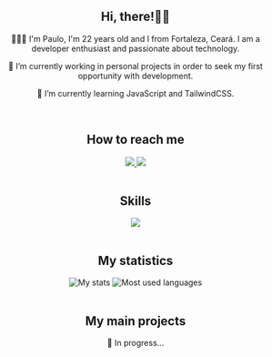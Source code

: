 <h2 align="center">Hi, there!👋🏽 </h2>
<div align="center">
<p >👨🏽‍💻 I'm Paulo,  I'm 22 years old and I from Fortaleza, Ceará. I am a developer enthusiast and passionate about technology.</p>

<p>🔭 I’m currently working in personal projects in order to seek my first opportunity with development.</p>
<p>🌱 I’m currently learning JavaScript and TailwindCSS.</p>
</div><br>

<h2 align="center">How to reach me</h2>
<div align="center">
<a href="mailto:paulodiego418@gmail.com">
    <img src="https://img.shields.io/badge/Gmail-333333?style=for-the-badge&logo=gmail&logoColor=red" />
  </a>
  <a href="https://www.linkedin.com/in/paulo-diego/" target="_blank">
    <img src="https://img.shields.io/badge/LinkedIn-0077B5?style=for-the-badge&logo=linkedin&logoColor=white" target="_blank" />
  </a>
</div><br>

<h2 align="center">Skills</h2>
<div align="center">
<img src="https://skillicons.dev/icons?i=vscode,git,github,html,css,javascript"/>
</div><br>

<h2 align="center">My statistics</h2>
<div align="center">
<img src="https://github-readme-stats.vercel.app/api?username=PauloDiego&theme=transparent&bg_color=000&border_color=365F11&show_icons=true&icon_color=365F11&title_color=556B2F&text_color=FFF&hide_title=true&hide=stars" alt="My stats" />
<img src="https://github-readme-stats-git-masterrstaa-rickstaa.vercel.app/api/top-langs/?username=PauloDiego&layout=compact&bg_color=000&border_color=365F11&title_color=556B2F&text_color=FFF" alt="Most used languages" />
</div><br>

<h2 align="center">My main projects</h2>
<div align="center">
<p>💭 In progress...</p>
</div<br><br>
